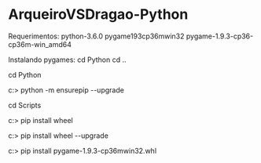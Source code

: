 # ArqueiroVSDragao-Python

Requerimentos:
python-3.6.0
pygame193cp36mwin32
pygame-1.9.3-cp36-cp36m-win_amd64

Instalando pygames:
cd Python
cd ..

cd Python

c:\> python -m ensurepip --upgrade

cd Scripts

c:\> pip install wheel

c:\> pip install wheel --upgrade

c:\> pip install pygame-1.9.3-cp36mwin32.whl
